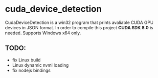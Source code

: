 # cuda_device_detection

CudaDeviceDetection is a win32 program that prints avaliable CUDA GPU devices in JSON format. In order to compile this project **CUDA SDK 8.0** is needed. Supports Windows x64 only. 

## TODO:
  - fix Linux build
  - Linux dynamic nvml loading
  - fix nodejs bindings